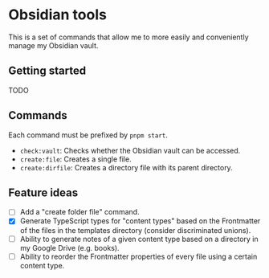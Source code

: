 # Obsidian tools

This is a set of commands that allow me to more easily and conveniently manage my Obsidian vault.

## Getting started

TODO

## Commands

Each command must be prefixed by `pnpm start`.

- `check:vault`: Checks whether the Obsidian vault can be accessed.
- `create:file`: Creates a single file.
- `create:dirfile`: Creates a directory file with its parent directory.

## Feature ideas

- [ ] Add a "create folder file" command.
- [X] Generate TypeScript types for "content types" based on the Frontmatter of the files in the templates directory (consider discriminated unions).
- [ ] Ability to generate notes of a given content type based on a directory in my Google Drive (e.g. books).
- [ ] Ability to reorder the Frontmatter properties of every file using a certain content type.
